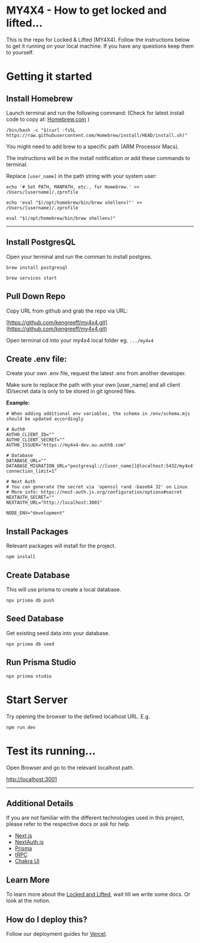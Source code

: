 # MY4X4 - How to get locked and lifted...

This is the repo for Locked & Lifted (MY4X4). Follow the instructions below to get it running on your local machine. If you have any questions keep them to yourself.

# Getting it started

## Install Homebrew
Launch terminal and run the following command: (Check for latest install code to copy at: [Homebrew.com](https://brew.sh/) )

```
/bin/bash -c "$(curl -fsSL https://raw.githubusercontent.com/Homebrew/install/HEAD/install.sh)"
```


You might need to add brew to a specific path (ARM Processor Macs).

The instructions will be in the install notification or add these commands to terminal.


Replace `[user_name]` in the path string with your system user:

```
echo '# Set PATH, MANPATH, etc., for Homebrew.' >> /Users/[username]/.zprofile

echo 'eval "$(/opt/homebrew/bin/brew shellenv)"' >> /Users/[username]/.zprofile

eval "$(/opt/homebrew/bin/brew shellenv)"
```
---
## Install PostgresQL
Open your terminal and run the comman to install postgres.

```
brew install postgresql

brew services start
```

## Pull Down Repo
Copy URL from github and grab the repo via URL:

[https://github.com/kengreeff/my4x4.git](https://github.com/kengreeff/my4x4.git)

Open terminal cd into your my4x4 local folder eg. ```.../my4x4```

## Create .env file:
Create your own .env file, request the latest .env from another developer.

Make sure to replace the path with your own [user_name] and all client ID/secret data is only to be stored in git ignored files.

**Example:**

```
# When adding additional env variables, the schema in /env/schema.mjs should be updated accordingly

# Auth0
AUTH0_CLIENT_ID=""
AUTH0_CLIENT_SECRET=""
AUTH0_ISSUER="https://my4x4-dev.au.auth0.com"

# Database
DATABASE_URL=""
DATABASE_MIGRATION_URL="postgresql://[user_name]]@localhost:5432/my4x4?connection_limit=1"

# Next Auth
# You can generate the secret via 'openssl rand -base64 32' on Linux
# More info: https://next-auth.js.org/configuration/options#secret
NEXTAUTH_SECRET=""
NEXTAUTH_URL="http://localhost:3001"

NODE_ENV="development"
```

## Install Packages
Relevant packages will install for the project.
```
npm install
```

## Create Database
This will use prisma to create a local database.
```
npx prisma db push
```
## Seed Database
Get existing seed data into your database.
```
npx prisma db seed
```
## Run Prisma Studio
```
npx prisma studio
```

# Start Server
Try opening the browser to the defined localhost URL. E.g.
```
npm run dev
```

# Test its running...
Open Browser and go to the relevant localhost path.

[http://localhost:3001](http://localhost:3001)

---

## Additional Details

If you are not familiar with the different technologies used in this project, please refer to the respective docs or ask for help.

- [Next.js](https://nextjs.org)
- [NextAuth.js](https://next-auth.js.org)
- [Prisma](https://prisma.io)
- [tRPC](https://trpc.io)
- [Chakra UI](https://chakra-ui.com/)
## Learn More

To learn more about the [Locked and Lifted](https://my4x4.info), wait till we write some docs. Or look at the notion.

## How do I deploy this?

Follow our deployment guides for [Vercel]().
